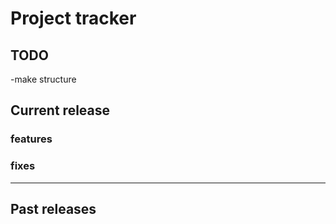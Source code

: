 # Project tracker
## TODO
-make structure
## Current release
### features
### fixes
---
## Past releases